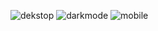 ![dekstop](https://github.com/lukapain/full-stackTodoApp/assets/114741110/6109ba7b-b947-4fa2-b94b-351a74a2a75b)
![darkmode](https://github.com/lukapain/full-stackTodoApp/assets/114741110/54491603-3266-4b00-8dad-ca508d48a611)
![mobile](https://github.com/lukapain/full-stackTodoApp/assets/114741110/07a9f417-1dda-4c13-9d6f-e1846bea63a1)
